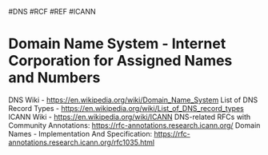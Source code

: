 #DNS #RCF #REF #ICANN

# Domain Name System - Internet Corporation for Assigned Names and Numbers

DNS Wiki - https://en.wikipedia.org/wiki/Domain_Name_System
List of DNS Record Types - https://en.wikipedia.org/wiki/List_of_DNS_record_types
ICANN Wiki - https://en.wikipedia.org/wiki/ICANN
DNS-related RFCs with Community Annotations: https://rfc-annotations.research.icann.org/
Domain Names - Implementation And Specification: https://rfc-annotations.research.icann.org/rfc1035.html
